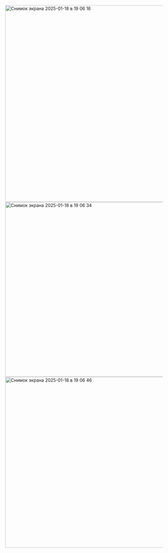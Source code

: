 <img width="627" alt="Снимок экрана 2025-01-18 в 19 06 16" src="https://github.com/user-attachments/assets/5d491837-14e6-4ecb-901f-a649d6b38035" />
<img width="557" alt="Снимок экрана 2025-01-18 в 19 06 34" src="https://github.com/user-attachments/assets/6d1e4946-b900-4a34-a37e-38bc3097c139" />
<img width="544" alt="Снимок экрана 2025-01-18 в 19 06 46" src="https://github.com/user-attachments/assets/f71db722-f0e8-4589-9b08-db40ca8d5200" />
